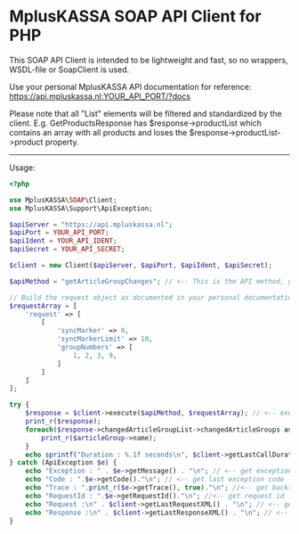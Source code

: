 # MplusKASSA SOAP API Client for PHP

This SOAP API Client is intended to be lightweight and fast, so no wrappers, WSDL-file or SoapClient is used.

Use your personal MplusKASSA API documentation for reference: https://api.mpluskassa.nl:YOUR_API_PORT/?docs

Please note that all "List" elements will be filtered and standardized by the client. 
E.g. GetProductsResponse has $response->productList which contains an array with all products and loses the $response->productList->product property.

---

Usage:

```php
<?php

use MplusKASSA\SOAP\Client;
use MplusKASSA\Support\ApiException;

$apiServer = "https://api.mpluskassa.nl";
$apiPort = YOUR_API_PORT;
$apiIdent = YOUR_API_IDENT;
$apiSecret = YOUR_API_SECRET;

$client = new Client($apiServer, $apiPort, $apiIdent, $apiSecret);

$apiMethod = "getArticleGroupChanges"; // <-- This is the API method, get this from documentation after "Input:" for the desired call

// Build the request object as documented in your personal documentation for the specific API method
$requestArray = [
    'request' => [
        [
            'syncMarker' => 0,
            'syncMarkerLimit' => 10,
            'groupNumbers' => [
                1, 2, 3, 9,
            ]
        ]
    ]
];

try {
    $response = $client->execute($apiMethod, $requestArray); // <-- execute the request
    print_r($response);
    foreach($response->changedArticleGroupList->changedArticleGroups as $articleGroup) { // <-- access the response as an object
        print_r($articleGroup->name);
    }
    echo sprintf("Duration : %.1f seconds\n", $client->getLastCallDurationInSeconds()); // <-- retrieve last call duration
} catch (ApiException $e) {
    echo "Exception : " . $e->getMessage() . "\n"; // <-- get exception message
    echo "Code : ".$e->getCode()."\n"; // <-- get last exception code
    echo "Trace : ".print_r($e->getTrace(), true)."\n"; //<-- get backtrace
    echo "RequestId : ".$e->getRequestId()."\n"; //<-- get request id
    echo "Request :\n" . $client->getLastRequestXML() . "\n"; // <-- get last request XML
    echo "Response :\n" . $client->getLastResponseXML() . "\n"; // <-- get last response XML
}
```